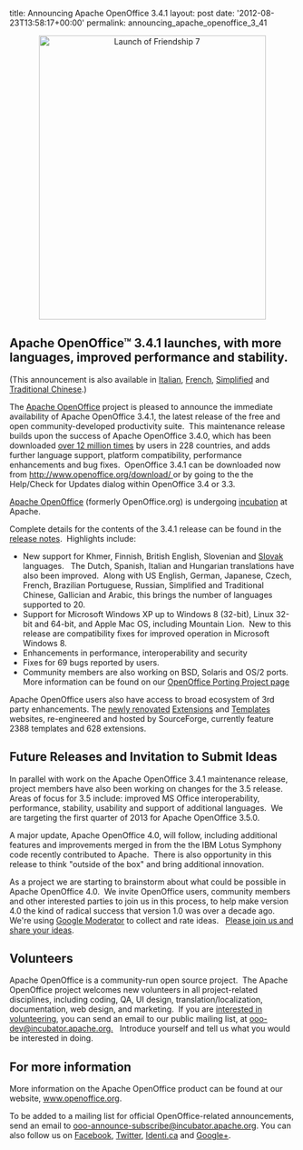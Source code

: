 title: Announcing Apache OpenOffice 3.4.1
layout: post
date: '2012-08-23T13:58:17+00:00'
permalink: announcing_apache_openoffice_3_41

<div align="center"><a title="Launch of Friendship 7 by NASA on The Commons, on Flickr" href="https://live.staticflickr.com/4143/4858565516_f9e949e13a.jpg"><img width="400" height="500" alt="Launch of Friendship 7" src="https://live.staticflickr.com/4143/4858565516_f9e949e13a.jpg" /></a></div> 
  <p> </p> 
  <h2>Apache OpenOffice™ 3.4.1 launches, with more languages, improved performance and stability. <br /></h2> 
  <p>(This announcement is also available in <a href="http://www.openoffice.org/it/stampa/comunicati/aoo341.html">Italian</a>, <a href="http://www.openoffice.org/fr/AOO_annonce_3_4_1.html">French</a>, <a href="http://www.openoffice.org/zh-cn/news/aoo341.html">Simplified</a> and <a href="http://www.openoffice.org/zh-tw/news/aoo341.html">Traditional Chinese</a>.)<br /></p> 
  <p>The <a href="http://www.openoffice.org/">Apache OpenOffice</a> project is pleased to announce the immediate availability of Apache OpenOffice 3.4.1, the latest release of the free and open community-developed productivity suite.&nbsp; This maintenance release builds upon the success of Apache OpenOffice 3.4.0, which has been downloaded <a href="http://www.openoffice.org/stats/">over 12 million times</a> by users in 228 countries, and adds further language support, platform compatibility, performance enhancements and bug fixes.&nbsp; OpenOffice 3.4.1 can be downloaded now from <a href="http://www.openoffice.org/download/">http://www.openoffice.org/download/ </a>or by going to the the Help/Check for Updates dialog within OpenOffice 3.4 or 3.3.<br /></p> 
  <p><a href="http://www.openoffice.org/">Apache OpenOffice</a> (formerly OpenOffice.org) is undergoing <a href="http://incubator.apache.org/">incubation</a> at Apache.<br /></p> 
  <p> Complete details for the contents of the 3.4.1 release can be found in the <a href="http://www.openoffice.org/development/releases/3.4.1.html">release notes</a>.&nbsp; Highlights include: <br /></p> 
  <ul> 
    <li>New support for Khmer, Finnish, British English, Slovenian and <a href="http://www.openoffice.org/sk/">Slovak</a> languages. &nbsp; The Dutch, Spanish, Italian and Hungarian translations have also been improved.&nbsp; Along with US English, German, Japanese, Czech, French, Brazilian Portuguese, Russian, Simplified and Traditional Chinese, Gallician and Arabic, this brings the number of languages supported to 20.</li> 
    <li>Support for Microsoft Windows XP up to Windows 8 (32-bit), Linux 32-bit and 64-bit, and Apple Mac OS, including Mountain Lion.&nbsp; New to this release are compatibility fixes for improved operation in Microsoft Windows 8.<br /></li> 
    <li>Enhancements in performance, interoperability and security<br /></li> 
    <li>Fixes for 69 bugs reported by users.</li> 
    <li>Community members are also working on BSD, Solaris and OS/2 ports.&nbsp; More information can be found on our <a href="http://www.openoffice.org/porting/">OpenOffice Porting Project page</a> </li> 
  </ul> 
  <p>Apache OpenOffice users also have access to broad ecosystem of 3rd party enhancements. The <a href="http://sourceforge.net/blog/apache-openoffice-extensions-and-templates-new-features-available/">newly renovated</a> <a href="http://extensions.openoffice.org/">Extensions</a> and <a href="http://templates.openoffice.org/">Templates</a> websites, re-engineered and hosted by SourceForge, 
currently feature 2388 templates and 628 extensions.<br /></p> 
  <ul></ul> 
  <h2>Future Releases and Invitation to Submit Ideas<br /></h2> 
  <p>In parallel with work on the Apache OpenOffice 3.4.1 maintenance release, project members have also been working on changes for the 3.5 release.&nbsp; Areas of focus for 3.5 include: improved MS Office interoperability, performance, stability, usability and support of additional languages.&nbsp; We are targeting the first quarter of 2013 for Apache OpenOffice 3.5.0.</p> 
  <p>A major update, Apache OpenOffice 4.0, will follow, including additional features and improvements merged in from the the IBM Lotus Symphony code recently contributed to Apache.&nbsp; There is also opportunity in this release to think &quot;outside of the box&quot; and bring additional innovation.<br /></p> 
  <p>As a project we are starting to brainstorm about what could be possible in Apache OpenOffice 4.0.&nbsp; We invite OpenOffice users, community members and other interested parties to join us in this process, to help make version 4.0 the kind of radical success that version 1.0 was over a decade ago.&nbsp; We're using <a href="http://www.google.com/moderator/">Google Moderator</a> to collect and rate ideas. &nbsp; <a href="https://www.google.com/moderator/#16/e=2011d5">Please join us and share your ideas</a>.<br /></p> 
  <h2>Volunteers <br /></h2> 
  <p>Apache OpenOffice is a community-run open source project.&nbsp; The Apache OpenOffice project welcomes new volunteers in all project-related disciplines, including coding, QA, UI design, translation/localization, documentation, web design, and marketing.&nbsp; If you are <a href="http://incubator.apache.org/openofficeorg/get-involved.html">interested in volunteering</a>, you can send an email to our public mailing list, at <a href="http://incubator.apache.org">ooo-dev@incubator.apache.org.</a>&nbsp;&nbsp; Introduce yourself and tell us what you would be interested in doing.&nbsp; <br /></p> 
  <h2>For more information <br /></h2> 
  <p>More information on the Apache OpenOffice product can be found at our website, <a href="http://www.openoffice.org">www.openoffice.org</a>. <br /></p> 
  <p>
To be added to a mailing list for official OpenOffice-related announcements, send an email to <a href="mailto:ooo-announce-subscribe@incubator.apache.org">ooo-announce-subscribe@incubator.apache.org</a>. You can also 
follow us on <a href="http://www.facebook.com/ApacheOO">Facebook</a>, <a href="https://twitter.com/#%21/apacheoo">Twitter</a>, <a href="http://identi.ca/apacheoo">Identi.ca</a> and <a href="https://plus.google.com/u/0/114598373874764163668/">Google+</a>.
</p>
